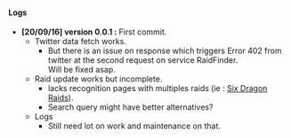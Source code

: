 #### Logs
* **[20/09/16] version 0.0.1 :** First commit.
    * Twitter data fetch works.
        * But there is an issue on response which triggers Error 402 from twitter at the second request on service RaidFinder.  
        Will be fixed asap.
    * Raid update works but incomplete.
        * lacks recognition pages with multiples raids (ie : [Six Dragon Raids](https://gbf.wiki/Six-Dragon_Raids)).
        * Search query might have better alternatives? 
    * Logs 
        * Still need lot on work and maintenance on that.